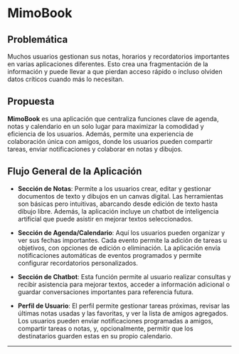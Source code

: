 # MimoBook

## Problemática
Muchos usuarios gestionan sus notas, horarios y recordatorios importantes en varias aplicaciones diferentes. Esto crea una fragmentación de la información y puede llevar a que pierdan acceso rápido o incluso olviden datos críticos cuando más lo necesitan.

## Propuesta
**MimoBook** es una aplicación que centraliza funciones clave de agenda, notas y calendario en un solo lugar para maximizar la comodidad y eficiencia de los usuarios. Además, permite una experiencia de colaboración única con amigos, donde los usuarios pueden compartir tareas, enviar notificaciones y colaborar en notas y dibujos.

## Flujo General de la Aplicación

- **Sección de Notas**: Permite a los usuarios crear, editar y gestionar documentos de texto y dibujos en un canvas digital. Las herramientas son básicas pero intuitivas, abarcando desde edición de texto hasta dibujo libre. Además, la aplicación incluye un chatbot de inteligencia artificial que puede asistir en mejorar textos seleccionados.

- **Sección de Agenda/Calendario**: Aquí los usuarios pueden organizar y ver sus fechas importantes. Cada evento permite la adición de tareas u objetivos, con opciones de edición o eliminación. La aplicación envía notificaciones automáticas de eventos programados y permite configurar recordatorios personalizados.

- **Sección de Chatbot**: Esta función permite al usuario realizar consultas y recibir asistencia para mejorar textos, acceder a información adicional o guardar conversaciones importantes para referencia futura.

- **Perfil de Usuario**: El perfil permite gestionar tareas próximas, revisar las últimas notas usadas y las favoritas, y ver la lista de amigos agregados. Los usuarios pueden enviar notificaciones programadas a amigos, compartir tareas o notas, y, opcionalmente, permitir que los destinatarios guarden estas en su propio calendario.

---

